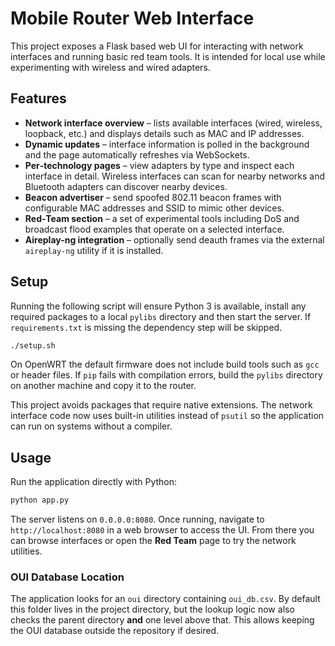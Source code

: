 # Mobile Router Web Interface

This project exposes a Flask based web UI for interacting with network interfaces and
running basic red team tools. It is intended for local use while experimenting with
wireless and wired adapters.

## Features

- **Network interface overview** – lists available interfaces (wired, wireless,
  loopback, etc.) and displays details such as MAC and IP addresses.
- **Dynamic updates** – interface information is polled in the background and the
  page automatically refreshes via WebSockets.
- **Per‑technology pages** – view adapters by type and inspect each interface in
  detail. Wireless interfaces can scan for nearby networks and Bluetooth
  adapters can discover nearby devices.
- **Beacon advertiser** – send spoofed 802.11 beacon frames with configurable
  MAC addresses and SSID to mimic other devices.
- **Red‑Team section** – a set of experimental tools including DoS and broadcast
  flood examples that operate on a selected interface.
- **Aireplay-ng integration** – optionally send deauth frames via the external
  `aireplay-ng` utility if it is installed.

## Setup

Running the following script will ensure Python 3 is available, install any
required packages to a local `pylibs` directory and then start the server.
If `requirements.txt` is missing the dependency step will be skipped.

```bash
./setup.sh
```

On OpenWRT the default firmware does not include build tools such as `gcc` or
header files. If `pip` fails with compilation errors, build the `pylibs`
directory on another machine and copy it to the router.

This project avoids packages that require native extensions. The network
interface code now uses built-in utilities instead of `psutil` so the
application can run on systems without a compiler.

## Usage

Run the application directly with Python:

```bash
python app.py
```

The server listens on `0.0.0.0:8080`. Once running, navigate to
`http://localhost:8080` in a web browser to access the UI. From there you can
browse interfaces or open the **Red Team** page to try the network utilities.

### OUI Database Location

The application looks for an `oui` directory containing `oui_db.csv`. By
default this folder lives in the project directory, but the lookup logic now
also checks the parent directory **and** one level above that. This allows
keeping the OUI database outside the repository if desired.
